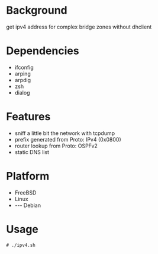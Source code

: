 
Background
==========
get ipv4 address for complex bridge zones without dhclient

Dependencies
============
* ifconfig
* arping
* arpdig
* zsh
* dialog

Features
========
* sniff a little bit the network with tcpdump
* prefix generated from Proto: IPv4 (0x0800)
* router lookup from Proto: OSPFv2
* static DNS list

Platform
========
* FreeBSD
* Linux
* --- Debian

Usage
=====
    # ./ipv4.sh

